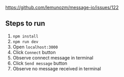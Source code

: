 https://github.com/lemunozm/message-io/issues/122

## Steps to run

1. `npm install`
1. `npm run dev`
1. Open `localhost:3000`
1. Click `Connect` button
1. Observe connect message in terminal
1. Click `Send message` button
1. Observe no message received in terminal
